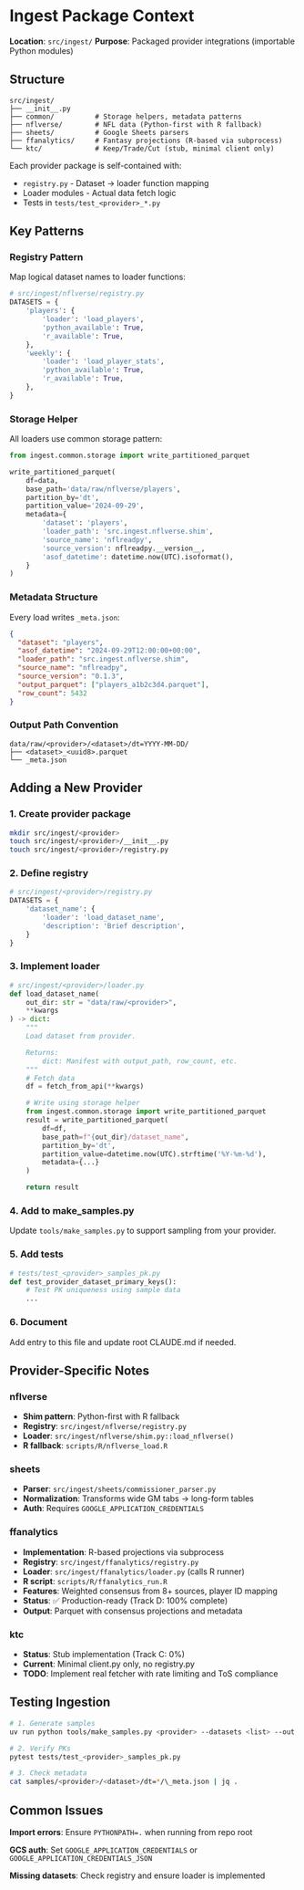 # Ingest Package Context

**Location**: `src/ingest/`
**Purpose**: Packaged provider integrations (importable Python modules)

## Structure

```text
src/ingest/
├── __init__.py
├── common/          # Storage helpers, metadata patterns
├── nflverse/        # NFL data (Python-first with R fallback)
├── sheets/          # Google Sheets parsers
├── ffanalytics/     # Fantasy projections (R-based via subprocess)
└── ktc/             # Keep/Trade/Cut (stub, minimal client only)
```

Each provider package is self-contained with:

- `registry.py` - Dataset → loader function mapping
- Loader modules - Actual data fetch logic
- Tests in `tests/test_<provider>_*.py`

## Key Patterns

### Registry Pattern

Map logical dataset names to loader functions:

```python
# src/ingest/nflverse/registry.py
DATASETS = {
    'players': {
        'loader': 'load_players',
        'python_available': True,
        'r_available': True,
    },
    'weekly': {
        'loader': 'load_player_stats',
        'python_available': True,
        'r_available': True,
    },
}
```

### Storage Helper

All loaders use common storage pattern:

```python
from ingest.common.storage import write_partitioned_parquet

write_partitioned_parquet(
    df=data,
    base_path='data/raw/nflverse/players',
    partition_by='dt',
    partition_value='2024-09-29',
    metadata={
        'dataset': 'players',
        'loader_path': 'src.ingest.nflverse.shim',
        'source_name': 'nflreadpy',
        'source_version': nflreadpy.__version__,
        'asof_datetime': datetime.now(UTC).isoformat(),
    }
)
```

### Metadata Structure

Every load writes `_meta.json`:

```json
{
  "dataset": "players",
  "asof_datetime": "2024-09-29T12:00:00+00:00",
  "loader_path": "src.ingest.nflverse.shim",
  "source_name": "nflreadpy",
  "source_version": "0.1.3",
  "output_parquet": ["players_a1b2c3d4.parquet"],
  "row_count": 5432
}
```

### Output Path Convention

```text
data/raw/<provider>/<dataset>/dt=YYYY-MM-DD/
├── <dataset>_<uuid8>.parquet
└── _meta.json
```

## Adding a New Provider

### 1. Create provider package

```bash
mkdir src/ingest/<provider>
touch src/ingest/<provider>/__init__.py
touch src/ingest/<provider>/registry.py
```

### 2. Define registry

```python
# src/ingest/<provider>/registry.py
DATASETS = {
    'dataset_name': {
        'loader': 'load_dataset_name',
        'description': 'Brief description',
    }
}
```

### 3. Implement loader

```python
# src/ingest/<provider>/loader.py
def load_dataset_name(
    out_dir: str = "data/raw/<provider>",
    **kwargs
) -> dict:
    """
    Load dataset from provider.

    Returns:
        dict: Manifest with output_path, row_count, etc.
    """
    # Fetch data
    df = fetch_from_api(**kwargs)

    # Write using storage helper
    from ingest.common.storage import write_partitioned_parquet
    result = write_partitioned_parquet(
        df=df,
        base_path=f"{out_dir}/dataset_name",
        partition_by='dt',
        partition_value=datetime.now(UTC).strftime('%Y-%m-%d'),
        metadata={...}
    )

    return result
```

### 4. Add to make_samples.py

Update `tools/make_samples.py` to support sampling from your provider.

### 5. Add tests

```python
# tests/test_<provider>_samples_pk.py
def test_provider_dataset_primary_keys():
    # Test PK uniqueness using sample data
    ...
```

### 6. Document

Add entry to this file and update root CLAUDE.md if needed.

## Provider-Specific Notes

### nflverse

- **Shim pattern**: Python-first with R fallback
- **Registry**: `src/ingest/nflverse/registry.py`
- **Loader**: `src/ingest/nflverse/shim.py::load_nflverse()`
- **R fallback**: `scripts/R/nflverse_load.R`

### sheets

- **Parser**: `src/ingest/sheets/commissioner_parser.py`
- **Normalization**: Transforms wide GM tabs → long-form tables
- **Auth**: Requires `GOOGLE_APPLICATION_CREDENTIALS`

### ffanalytics

- **Implementation**: R-based projections via subprocess
- **Registry**: `src/ingest/ffanalytics/registry.py`
- **Loader**: `src/ingest/ffanalytics/loader.py` (calls R runner)
- **R script**: `scripts/R/ffanalytics_run.R`
- **Features**: Weighted consensus from 8+ sources, player ID mapping
- **Status**: ✅ Production-ready (Track D: 100% complete)
- **Output**: Parquet with consensus projections and metadata

### ktc

- **Status**: Stub implementation (Track C: 0%)
- **Current**: Minimal client.py only, no registry.py
- **TODO**: Implement real fetcher with rate limiting and ToS compliance

## Testing Ingestion

```bash
# 1. Generate samples
uv run python tools/make_samples.py <provider> --datasets <list> --out ./samples

# 2. Verify PKs
pytest tests/test_<provider>_samples_pk.py

# 3. Check metadata
cat samples/<provider>/<dataset>/dt=*/\_meta.json | jq .
```

## Common Issues

**Import errors**: Ensure `PYTHONPATH=.` when running from repo root

**GCS auth**: Set `GOOGLE_APPLICATION_CREDENTIALS` or `GOOGLE_APPLICATION_CREDENTIALS_JSON`

**Missing datasets**: Check registry and ensure loader is implemented
